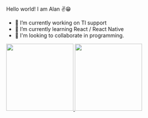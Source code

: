 Hello world! I am Alan ✌😁


- 🔭 I’m currently working on TI support
- 🌱 I’m currently learning React / React Native
- 👯 I'm looking to collaborate in programming.

<div>
  <a href="https://www.linkedin.com/in/alan-nascimento-da-silva-8a1620323/">
  <img height="180em" src="https://github-readme-stats.vercel.app/api?username=AlanNascimento222&theme=dark/>
  <img height="180em" src="https://github.com/AlanNascimento222/github-readme-stat"/>
  <img height="180em" src="https://github-readme-stats.vercel.app/api?username=AlanNascimento222&show=reviews,discussions_started,discussions_answered,prs_merged,prs_merged_percentage"/>
</div>

